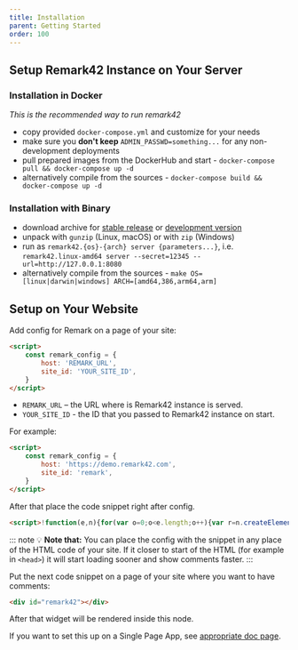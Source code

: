 ```yaml
---
title: Installation
parent: Getting Started
order: 100
---
```


## Setup Remark42 Instance on Your Server

### Installation in Docker

_This is the recommended way to run remark42_

- copy provided `docker-compose.yml` and customize for your needs
- make sure you **don't keep** `ADMIN_PASSWD=something...` for any non-development deployments
- pull prepared images from the DockerHub and start - `docker-compose pull && docker-compose up -d`
- alternatively compile from the sources - `docker-compose build && docker-compose up -d`

### Installation with Binary

- download archive for [stable release](https://github.com/umputun/remark42/releases) or [development version](https://remark42.com/downloads)
- unpack with `gunzip` (Linux, macOS) or with `zip` (Windows)
- run as `remark42.{os}-{arch} server {parameters...}`, i.e. `remark42.linux-amd64 server --secret=12345 --url=http://127.0.0.1:8080`
- alternatively compile from the sources - `make OS=[linux|darwin|windows] ARCH=[amd64,386,arm64,arm]`

## Setup on Your Website

Add config for Remark on a page of your site:

```html
<script>
	const remark_config = {
		host: 'REMARK_URL',
		site_id: 'YOUR_SITE_ID',
	}
</script>
```

- `REMARK_URL` – the URL where is Remark42 instance is served.
- `YOUR_SITE_ID` - the ID that you passed to Remark42 instance on start.

For example:

```html
<script>
	const remark_config = {
		host: 'https://demo.remark42.com',
		site_id: 'remark',
	}
</script>
```

After that place the code snippet right after config.

<!-- prettier-ignore-start -->
```html
<script>!function(e,n){for(var o=0;o<e.length;o++){var r=n.createElement("script"),c=".js",d=n.head||n.body;"noModule"in r?(r.type="module",c=".mjs"):r.async=!0,r.defer=!0,r.src=remark_config.host+"/web/"+e[o]+c,d.appendChild(r)}}(remark_config.components||["embed"],document);</script>
```
<!-- prettier-ignore-end -->

::: note 💡
**Note that:** You can place the config with the snippet in any place of the HTML code of your site. If it closer to start of the HTML (for example in `<head>`) it will start loading sooner and show comments faster.
:::

Put the next code snippet on a page of your site where you want to have comments:

```html
<div id="remark42"></div>
```

After that widget will be rendered inside this node.

If you want to set this up on a Single Page App, see [appropriate doc page](https://github.com/umputun/remark42/blob/master/docs/latest/spa.md).
